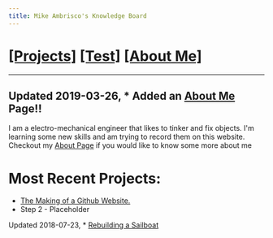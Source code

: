 ```yaml
---
title: Mike Ambrisco's Knowledge Board
---
```

# [[Projects]][0]   [[Test]][1] [[About Me]][6]
---

Updated 2019-03-26, * Added an [About Me][6] Page!!
---
I am a electro-mechanical engineer that likes to tinker and fix objects. I'm
learning some new skills and am trying to record them on this website.
Checkout my [About Page][6] if you would like to know some more about me 
# Most Recent Projects:
* [The Making of a Github Website.][4]
* Step 2 - Placeholder

Updated 2018-07-23, * [Rebuilding a Sailboat][5]

[0]: /projects/
[1]: /test/
[4]: /projects/website/
[5]: /projects/boat/
[6]: /about/
